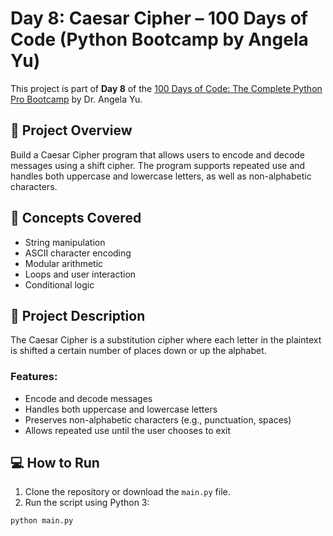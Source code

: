 # Day 8: Caesar Cipher – 100 Days of Code (Python Bootcamp by Angela Yu)

This project is part of **Day 8** of the [100 Days of Code: The Complete Python Pro Bootcamp](https://www.udemy.com/course/100-days-of-code/) by Dr. Angela Yu.

## 🎯 Project Overview

Build a Caesar Cipher program that allows users to encode and decode messages using a shift cipher. The program supports repeated use and handles both uppercase and lowercase letters, as well as non-alphabetic characters.

## 🧠 Concepts Covered

- String manipulation
- ASCII character encoding
- Modular arithmetic
- Loops and user interaction
- Conditional logic

## 📝 Project Description

The Caesar Cipher is a substitution cipher where each letter in the plaintext is shifted a certain number of places down or up the alphabet.

### Features:

- Encode and decode messages
- Handles both uppercase and lowercase letters
- Preserves non-alphabetic characters (e.g., punctuation, spaces)
- Allows repeated use until the user chooses to exit

## 💻 How to Run

1. Clone the repository or download the `main.py` file.
2. Run the script using Python 3:

```bash
python main.py
